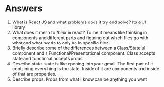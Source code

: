 # Answers

1.  What is React JS and what problems does it try and solve?
Its a UI library
1.  What does it mean to _think_ in react?
To me it means like thinking in components and different parts and figuring out which files go with what and what needs to only be in specific files.
1.  Briefly describe some of the differences between a Class/Stateful component and a Functional/Presentational component.
Class accepts state and functional accepts props
1.  Describe state.
state is like opening into your gmail. The first part of it containing everything is the state. Inside of it are components and inside of that are properties.
1.  Describe props.
Props from what I know can be anything you want